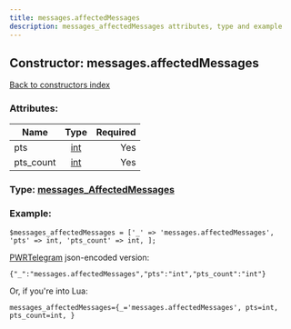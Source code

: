 ```yaml
---
title: messages.affectedMessages
description: messages_affectedMessages attributes, type and example
---
```

## Constructor: messages.affectedMessages  
[Back to constructors index](index.md)



### Attributes:

| Name     |    Type       | Required |
|----------|:-------------:|---------:|
|pts|[int](../types/int.md) | Yes|
|pts\_count|[int](../types/int.md) | Yes|



### Type: [messages\_AffectedMessages](../types/messages_AffectedMessages.md)


### Example:

```
$messages_affectedMessages = ['_' => 'messages.affectedMessages', 'pts' => int, 'pts_count' => int, ];
```  

[PWRTelegram](https://pwrtelegram.xyz) json-encoded version:

```
{"_":"messages.affectedMessages","pts":"int","pts_count":"int"}
```


Or, if you're into Lua:  


```
messages_affectedMessages={_='messages.affectedMessages', pts=int, pts_count=int, }

```


